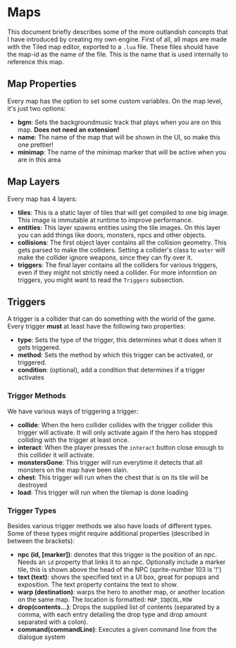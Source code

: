 # Maps
This document briefly describes some of the more outlandish concepts that I have introduced by creating my own engine. First of all, all maps are made with the Tiled map editor, exported to a `.lua` file. These files should have the map-id as the name of the file. This is the name that is used internally to reference this map.

## Map Properties
Every map has the option to set some custom variables. On the map level, it's just two options:
- __bgm__: Sets the backgroundmusic track that plays when you are on this map. __Does not need an extension!__
- __name__: The name of the map that will be shown in the UI, so make this one prettier!
- __minimap__: The name of the minimap marker that will be active when you are in this area

## Map Layers
Every map has 4 layers:
- __tiles__: This is a static layer of tiles that will get compiled to one big image. This image is immutable at runtime to improve performance.
- __entities__: This layer spawns entities using the tile images. On this layer you can add things like doors, monsters, npcs and other objects.
- __collisions__: The first object layer contains all the collision geometry. This gets parsed to make the colliders. Setting a collider's class to `water` will make the collider ignore weapons, since they can fly over it.
- __triggers__: The final layer contains all the colliders for various triggers, even if they might not strictly need a collider. For more informtion on triggers, you might want to read the `Triggers` subsection.

## Triggers
A trigger is a collider that can do something with the world of the game. Every trigger __must__ at least have the following two properties:
- __type__: Sets the type of the trigger, this determines what it does when it gets triggered.
- __method__: Sets the method by which this trigger can be activated, or triggered.
- __condition__: (optional), add a condition that determines if a trigger activates

### Trigger Methods
We have various ways of triggering a trigger:
- __collide__: When the hero collider collides with the trigger collider this trigger will activate. It will only activate again if the hero has stopped colliding with the trigger at least once.
- __interact__: When the player presses the `interact` button close enough to this collider it will activate.
- __monstersGone__: This trigger will run everytime it detects that all monsters on the map have been slain.
- __chest__: This trigger will run when the chest that is on its tile will be destroyed
- __load__: This trigger will run when the tilemap is done loading

### Trigger Types
Besides various trigger methods we also have loads of different types. Some of these types might require additional properties (described in between the brackets):
- __npc (id, [marker])__: denotes that this trigger is the position of an npc. Needs an `id` property that links it to an npc. Optionally include a marker tile, this is shown above the head of the NPC (sprite-number 103 is '!')
- __text (text)__: shows the specified text in a UI box, great for popups and exposition. The text property contains the text to show.
- __warp (destination)__: warps the hero to another map, or another location on the same map. The location is formatted: `MAP_ID@COL,ROW`
- __drop(contents...)__: Drops the supplied list of contents (separated by a comma, with each entry detailing the drop type and drop amount separated with a colon). 
- __command(commandLine)__: Executes a given command line from the dialogue system